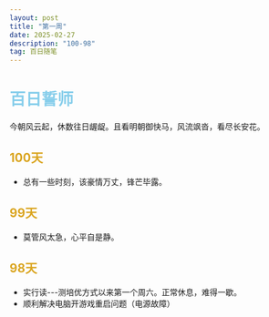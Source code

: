 ```yaml
---
layout: post
title: "第一周"
date: 2025-02-27 
description: "100-98"
tag: 百日随笔
---  
```


# <span style="color:skyblue">百日誓师</span>
今朝风云起，休数往日龌龊。且看明朝御快马，风流飒沓，看尽长安花。

## <span style="color:Goldenrod">100天</span>

* 总有一些时刻，该豪情万丈，锋芒毕露。

## <span style="color:Goldenrod">99天</span>

* 莫管风太急，心平自是静。

## <span style="color:Goldenrod">98天</span>

* 实行读---测培优方式以来第一个周六。正常休息，难得一歇。
* 顺利解决电脑开游戏重启问题（电源故障）


